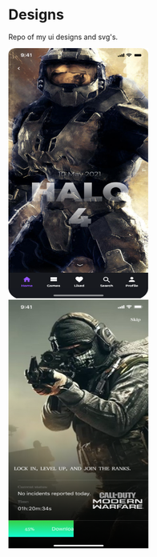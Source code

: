 # Designs
 Repo of my ui designs and svg's.
 

<div style="display:flex; width:100%; height:100%; flex-wrap:wrap; justifyContent:space-between;" ><img src="https://github.com/satish-rajnale/Designs/blob/main/Halo.png" width="280px" height="500px"/><img src="https://github.com/satish-rajnale/Designs/blob/main/cod.png" width="280px" height="500px"/></div>







